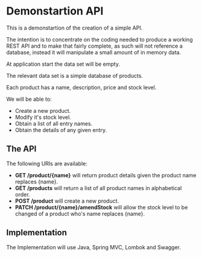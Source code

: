 # Demonstartion API

This is a demonstartion of the creation of a simple API.

The intention is to concentrate on the coding needed to produce a working REST API and
to make that fairly complete, as such will not reference a database, instead it will
manipulate a small amount of in memory data.

At application start the data set will be empty.

The relevant data set is a simple database of products.

Each product has a name, description, price and stock level.


We will be able to:

* Create a new product.
* Modify it's stock level.
* Obtain a list of all entry names.
* Obtain the details of any given entry.


## The API

The following URIs are available:

* __GET /product/{name}__ will return product details given the product name replaces {name}.
* __GET /products__ will return a list of all product names in alphabetical order.
* __POST /product__ will create a new product.
* __PATCH /product/{name}/amendStock__ will allow the stock level to be changed of a product who's name replaces {name}.

## Implementation

The Implementation will use Java, Spring MVC,  Lombok and Swagger.






